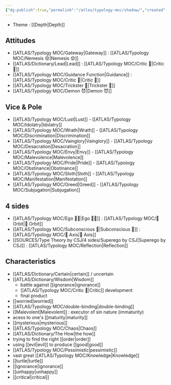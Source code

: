 ```yaml
---
{"dg-publish":true,"permalink":"/atlas/typology-moc/shadow/","created":"2022-12-21T17:09:42.235+01:00","updated":"2023-04-05T01:44:02.509+02:00"}
---
```



- Theme : [[Depth\|Depth]] 

## Attitudes 
- [[ATLAS/Typology MOC/Gateway\|Gateway]] : [[ATLAS/Typology MOC/Nemesis 😟\|Nemesis 😟]]
- [[ATLAS/Dictionary/Lead\|Lead]] : [[ATLAS/Typology MOC/Critic 🤔\|Critic 🤔]]
- [[ATLAS/Typology MOC/Guidance Function\|Guidance]] : [[ATLAS/Typology MOC/Critic 🤔\|Critic 🤔]] 
- [[ATLAS/Typology MOC/Trickster 🤡\|Trickster 🤡]]
- [[ATLAS/Typology MOC/Demon 😈\|Demon 😈]]

## Vice & Pole
- [[ATLAS/Typology MOC/Lust\|Lust]] - [[ATLAS/Typology MOC/Idolatry\|Idolatry]]
- [[ATLAS/Typology MOC/Wrath\|Wrath]] - [[ATLAS/Typology MOC/Discrimination\|Discrimination]] 
- [[ATLAS/Typology MOC/Vainglory\|Vainglory]] - [[ATLAS/Typology MOC/Desacration\|Desacration]]
- [[ATLAS/Typology MOC/Envy\|Envy]] - [[ATLAS/Typology MOC/Malevolence\|Malevolence]]
- [[ATLAS/Typology MOC/Pride\|Pride]] - [[ATLAS/Typology MOC/Obstinance\|Obstinance]]
- [[ATLAS/Typology MOC/Sloth\|Sloth]] - [[ATLAS/Typology MOC/Manifestation\|Manifestation]]
- [[ATLAS/Typology MOC/Greed\|Greed]] - [[ATLAS/Typology MOC/Subjugation\|Subjugation]]

## 4 sides 
- [[ATLAS/Typology MOC/Ego 🙋‍♂️\|Ego 🙋‍♂️]] : [[ATLAS/Typology MOC/🔄 Orbit\|🔄 Orbit]]
- [[ATLAS/Typology MOC/Subconscious 🤸\|Subconscious 🤸]] : [[ATLAS/Typology MOC/🧲 Axis\|🧲 Axis]]
- [[SOURCES/Type Theory by CSJ/4 sides/Superego by CSJ\|Superego by CSJ]] : [[ATLAS/Typology MOC/Reflection\|Reflection]]

## Characteristics 
- [[ATLAS/Dictionary/Certain\|certain]] / uncertain
- [[ATLAS/Dictionary/Wisdom\|Wisdom]]
	- battle against [[ignorance\|ignorance]]
	- [[ATLAS/Typology MOC/Critic 🤔\|Critic]] development
	- final product
- [[worried\|worried]]
- [[ATLAS/Typology MOC/double-binding\|double-binding]]
- [[Malevolent\|Malevolent]] : executor of sin nature (immaturity)
- acess to one's [[maturity\|maturity]]
- [[mysterious\|mysterious]]
- [[ATLAS/Typology MOC/Chaos\|Chaos]] 
- [[ATLAS/Dictionary/The How\|the how]]
- trying to find the right [[order\|order]]
- using [[evil\|evil]] to produce [[good\|good]]
- [[ATLAS/Typology MOC/Pessimistic\|pessimistic]]
- vast great [[ATLAS/Typology MOC/Knowledge\|Knowledge]]
- [[turtle\|turtle]]
- [[ignorance\|ignorance]]
- [[unhappy\|unhappy]]
- [[critical\|critical]] 